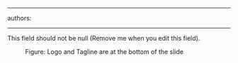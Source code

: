 

---
authors:

---




<span class='intro'> This field should not be null (Remove me when you edit this field). </span>


  <dl>
    <dt><img alt="" class="ms-rteCustom-ImageArea" src="/Standards/Communication/RulesToBetterPowerpointPresentations/PublishingImages/tagLine.gif" /></dt>
    <dd class="ms-rteCustom-FigureNormal">Figure&#58; Logo and Tagline are at the bottom of the slide</dd>
</dl>



